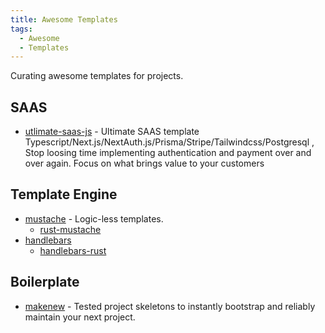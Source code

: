 ```yaml
---
title: Awesome Templates
tags:
  - Awesome
  - Templates
---
```


Curating awesome templates for projects.

## SAAS

- [utlimate-saas-js](https://github.com/gmpetrov/utlimate-saas-js) - Ultimate SAAS template Typescript/Next.js/NextAuth.js/Prisma/Stripe/Tailwindcss/Postgresql , Stop loosing time implementing authentication and payment over and over again. Focus on what brings value to your customers

## Template Engine

- [mustache](https://github.com/mustache/mustache) - Logic-less templates.
  - [rust-mustache](https://github.com/nickel-org/rust-mustache)
- [handlebars](https://github.com/handlebars-lang/handlebars.js#)
  - [handlebars-rust](https://github.com/sunng87/handlebars-rust)

## Boilerplate

- [makenew](https://github.com/makenew/) - Tested project skeletons to instantly bootstrap and reliably maintain your next project.
